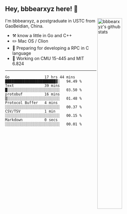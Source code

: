 ## Hey, bbbearxyz here! :wave:

<img align="right" alt="bbbearxyz's github stats" width="40%" src="https://github-readme-stats.vercel.app/api?username=bbbearxyz&show_icons=true">

I'm bbbearxyz, a postgraduate in USTC from GaoBeidian, China.

-   :hammer_and_pick:    know a little in Go and C++
-   :pencil2: Mac OS / Clion
-   :seedling: Preparing for developing a RPC in C language 
-   :thinking: Working on CMU 15-445 and MIT 6.824
---
<!--START_SECTION:waka-->

```text
Go                17 hrs 44 mins  ███████████████████████▓░   94.49 %
Text              39 mins         █░░░░░░░░░░░░░░░░░░░░░░░░   03.50 %
protobuf          16 mins         ▒░░░░░░░░░░░░░░░░░░░░░░░░   01.48 %
Protocol Buffer   4 mins          ░░░░░░░░░░░░░░░░░░░░░░░░░   00.37 %
CSV/TSV           1 min           ░░░░░░░░░░░░░░░░░░░░░░░░░   00.15 %
Markdown          0 secs          ░░░░░░░░░░░░░░░░░░░░░░░░░   00.01 %
```

<!--END_SECTION:waka-->
